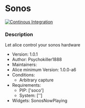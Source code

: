# Sonos

[![Continous Integration](https://gitlab.com/project-alice-assistant/skills/skill_Sonos/badges/master/pipeline.svg)](https://gitlab.com/project-alice-assistant/skills/skill_Sonos/pipelines/latest)


### Description
Let alice control your sonos hardware

- Version: 1.0.1
- Author: Psychokiller1888
- Maintainers: 
- Alice minimum Version: 1.0.0-a6
- Conditions:
   - Arbitrary capture
- Requirements:
   - PIP: ['soco']
   - System: ['']
- Widgets:
    SonosNowPlaying

